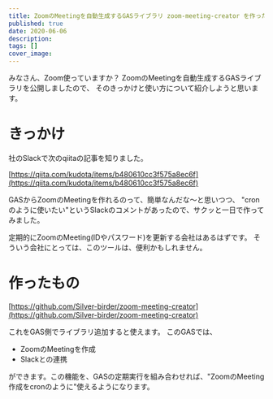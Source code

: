 ```yaml
---
title: ZoomのMeetingを自動生成するGASライブラリ zoom-meeting-creator を作った
published: true
date: 2020-06-06
description: 
tags: []
cover_image: 
---
```


みなさん、Zoom使っていますか？ 
ZoomのMeetingを自動生成するGASライブラリを公開しましたので、
そのきっかけと使い方について紹介しようと思います。

<!--  TODO: TOC -->

# きっかけ
社のSlackで次のqiitaの記事を知りました。

[https://qiita.com/kudota/items/b480610cc3f575a8ec6f](https://qiita.com/kudota/items/b480610cc3f575a8ec6f)  <!--  TODO: embed  -->

GASからZoomのMeetingを作れるのって、簡単なんだな〜と思いつつ、
"cronのように使いたい"というSlackのコメントがあったので、サクッと一日で作ってみました。

定期的にZoomのMeeting(IDやパスワード)を更新する会社はあるはずです。
そういう会社にとっては、このツールは、便利かもしれません。

# 作ったもの

[https://github.com/Silver-birder/zoom-meeting-creator](https://github.com/Silver-birder/zoom-meeting-creator)  <!--  TODO: embed  -->

これをGAS側でライブラリ追加すると使えます。
このGASでは、

* ZoomのMeetingを作成
* Slackとの連携

ができます。この機能を、GASの定期実行を組み合わせれば、"ZoomのMeeting作成をcronのように"使えるようになります。
